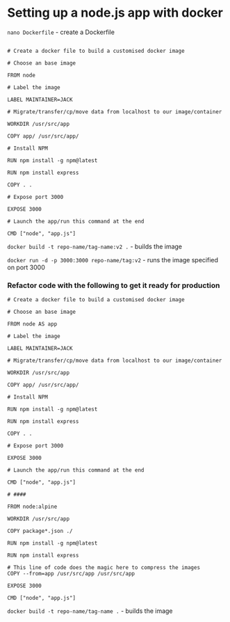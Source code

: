 # Setting up a node.js app with docker

`nano Dockerfile` - create a Dockerfile

```

# Create a docker file to build a customised docker image

# Choose an base image

FROM node

# Label the image

LABEL MAINTAINER=JACK

# Migrate/transfer/cp/move data from localhost to our image/container

WORKDIR /usr/src/app

COPY app/ /usr/src/app/

# Install NPM

RUN npm install -g npm@latest

RUN npm install express

COPY . .

# Expose port 3000

EXPOSE 3000

# Launch the app/run this command at the end

CMD ["node", "app.js"]
```

`docker build -t repo-name/tag-name:v2 .` - builds the image

`docker run -d -p 3000:3000 repo-name/tag:v2` - runs the image specified on port 3000

### Refactor code with the following to get it ready for production

```
# Create a docker file to build a customised docker image

# Choose an base image

FROM node AS app

# Label the image

LABEL MAINTAINER=JACK

# Migrate/transfer/cp/move data from localhost to our image/container

WORKDIR /usr/src/app

COPY app/ /usr/src/app/

# Install NPM

RUN npm install -g npm@latest

RUN npm install express

COPY . .

# Expose port 3000

EXPOSE 3000

# Launch the app/run this command at the end

CMD ["node", "app.js"]

# ####

FROM node:alpine

WORKDIR /usr/src/app

COPY package*.json ./

RUN npm install -g npm@latest

RUN npm install express

# This line of code does the magic here to compress the images
COPY --from=app /usr/src/app /usr/src/app

EXPOSE 3000

CMD ["node", "app.js"]
```

`docker build -t repo-name/tag-name .` - builds the image
